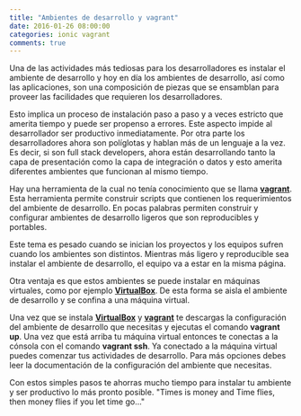 ```yaml
---
title: "Ambientes de desarrollo y vagrant"
date: 2016-01-26 08:00:00
categories: ionic vagrant
comments: true
---
```


Una de las actividades más tediosas para los desarrolladores es instalar el ambiente de desarrollo y hoy en día los ambientes de desarrollo, así como las aplicaciones, son una composición de piezas que se ensamblan para proveer las facilidades que requieren los desarrolladores.

Esto implica un proceso de instalación paso a paso y a veces estricto que amerita tiempo y puede ser propenso a errores. Este aspecto impide al desarrollador ser productivo inmediatamente. Por otra parte los desarrolladores ahora son políglotas y hablan más de un lenguaje a la vez. Es decir, si son full stack developers, ahora están desarrollando tanto la capa de presentación como la capa de integración o datos y esto amerita diferentes ambientes que funcionan al mismo tiempo.

Hay una herramienta de la cual no tenía conocimiento que se llama [__vagrant__][1]. Esta herramienta permite construir scripts que contienen los requerimientos del ambiente de desarrollo. En pocas palabras permiten construir y configurar ambientes de desarrollo ligeros que son reproducibles y portables.

Este tema es pesado cuando se inician los proyectos y los equipos sufren cuando los ambientes son distintos. Mientras más ligero y reproducible sea instalar el ambiente de desarrollo, el equipo va a estar en la misma página.

Otra ventaja es que estos ambientes se puede instalar en máquinas virtuales, como por ejemplo [__VirtualBox__][2]. De esta forma se aisla el ambiente de desarrollo y se confina a una máquina virtual.

Una vez que se instala [__VirtualBox__][2] y [__vagrant__][1] te descargas la configuración del ambiente de desarrollo que necesitas y ejecutas el comando __vagrant up__. Una vez que está arriba tu máquina virtual entonces te conectas a la cónsola con el comando __vagrant ssh__. Ya conectado a la máquina virtual puedes comenzar tus actividades de desarrollo. Para más opciones debes leer la documentación de la configuración del ambiente que necesitas.

Con estos simples pasos te ahorras mucho tiempo para instalar tu ambiente y ser productivo lo más pronto posible. "Times is money and Time flies, then money flies if you let time go..."

[1]: https://www.vagrantup.com "vagrant up"
[2]: https://www.virtualbox.org "VirtualBox"